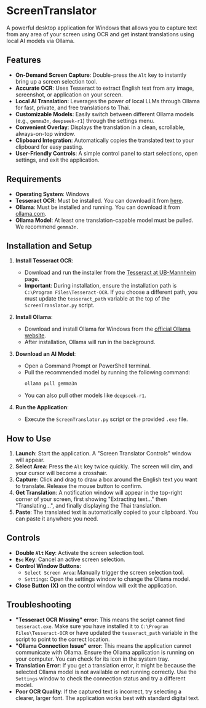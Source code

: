 # ScreenTranslator

A powerful desktop application for Windows that allows you to capture text from any area of your screen using OCR and get instant translations using local AI models via Ollama.

## Features

- **On-Demand Screen Capture**: Double-press the `Alt` key to instantly bring up a screen selection tool.
- **Accurate OCR**: Uses Tesseract to extract English text from any image, screenshot, or application on your screen.
- **Local AI Translation**: Leverages the power of local LLMs through Ollama for fast, private, and free translations to Thai.
- **Customizable Models**: Easily switch between different Ollama models (e.g., `gemma3n`, `deepseek-r1`) through the settings menu.
- **Convenient Overlay**: Displays the translation in a clean, scrollable, always-on-top window.
- **Clipboard Integration**: Automatically copies the translated text to your clipboard for easy pasting.
- **User-Friendly Controls**: A simple control panel to start selections, open settings, and exit the application.

## Requirements

- **Operating System**: Windows
- **Tesseract OCR**: Must be installed. You can download it from [here](https://github.com/UB-Mannheim/tesseract/wiki).
- **Ollama**: Must be installed and running. You can download it from [ollama.com](https://ollama.com/download).
- **Ollama Model**: At least one translation-capable model must be pulled. We recommend `gemma3n`.

## Installation and Setup

1.  **Install Tesseract OCR**:
    -   Download and run the installer from the [Tesseract at UB-Mannheim](https://github.com/UB-Mannheim/tesseract/wiki) page.
    -   **Important**: During installation, ensure the installation path is `C:\Program Files\Tesseract-OCR`. If you choose a different path, you must update the `tesseract_path` variable at the top of the `ScreenTranslator.py` script.

2.  **Install Ollama**:
    -   Download and install Ollama for Windows from the [official Ollama website](https://ollama.com/download).
    -   After installation, Ollama will run in the background.

3.  **Download an AI Model**:
    -   Open a Command Prompt or PowerShell terminal.
    -   Pull the recommended model by running the following command:
        ```sh
        ollama pull gemma3n
        ```
    -   You can also pull other models like `deepseek-r1`.

4.  **Run the Application**:
    -   Execute the `ScreenTranslator.py` script or the provided `.exe` file.

## How to Use

1.  **Launch**: Start the application. A "Screen Translator Controls" window will appear.
2.  **Select Area**: Press the `Alt` key twice quickly. The screen will dim, and your cursor will become a crosshair.
3.  **Capture**: Click and drag to draw a box around the English text you want to translate. Release the mouse button to confirm.
4.  **Get Translation**: A notification window will appear in the top-right corner of your screen, first showing "Extracting text..." then "Translating...", and finally displaying the Thai translation.
5.  **Paste**: The translated text is automatically copied to your clipboard. You can paste it anywhere you need.

## Controls

-   **Double `Alt` Key**: Activate the screen selection tool.
-   **`Esc` Key**: Cancel an active screen selection.
-   **Control Window Buttons**:
    -   `Select Screen Area`: Manually trigger the screen selection tool.
    -   `Settings`: Open the settings window to change the Ollama model.
-   **Close Button (X)** on the control window will exit the application.

## Troubleshooting

-   **"Tesseract OCR Missing" error**: This means the script cannot find `tesseract.exe`. Make sure you have installed it to `C:\Program Files\Tesseract-OCR` or have updated the `tesseract_path` variable in the script to point to the correct location.
-   **"Ollama Connection Issue" error**: This means the application cannot communicate with Ollama. Ensure the Ollama application is running on your computer. You can check for its icon in the system tray.
-   **Translation Error**: If you get a translation error, it might be because the selected Ollama model is not available or not running correctly. Use the `Settings` window to check the connection status and try a different model.
-   **Poor OCR Quality**: If the captured text is incorrect, try selecting a clearer, larger font. The application works best with standard digital text.
